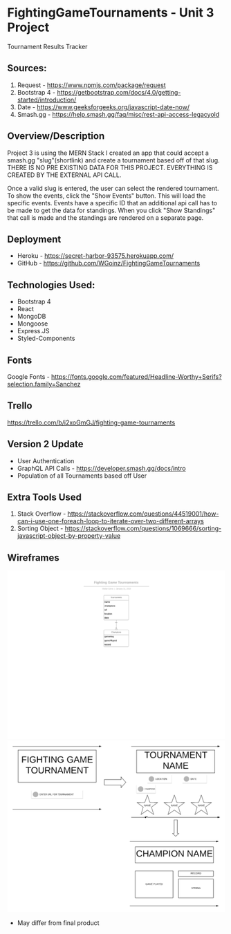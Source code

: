 # FightingGameTournaments - Unit 3 Project
Tournament Results Tracker

## Sources:
1. Request - https://www.npmjs.com/package/request
2. Bootstrap 4 - https://getbootstrap.com/docs/4.0/getting-started/introduction/
3. Date - https://www.geeksforgeeks.org/javascript-date-now/
4. Smash.gg - https://help.smash.gg/faq/misc/rest-api-access-legacyold

## Overview/Description
Project 3 is using the MERN Stack
I created an app that could accept a smash.gg "slug"(shortlink) and create a tournament based off of that slug.
THERE IS NO PRE EXISTING DATA FOR THIS PROJECT. EVERYTHING IS CREATED BY THE EXTERNAL API CALL.

Once a valid slug is entered, the user can select the rendered tournament. To show the events, click the "Show Events" button. This will load the specific events. Events have a specific ID that an additional api call has to be made to get the data for standings. When you click "Show Standings" that call is made and the standings are rendered on a separate page.

## Deployment
* Heroku - https://secret-harbor-93575.herokuapp.com/
* GitHub - https://github.com/WGoinz/FightingGameTournaments

## Technologies Used:
* Bootstrap 4
* React
* MongoDB
* Mongoose
* Express.JS
* Styled-Components

## Fonts
Google Fonts - https://fonts.google.com/featured/Headline-Worthy+Serifs?selection.family=Sanchez

## Trello
https://trello.com/b/i2xoGmGJ/fighting-game-tournaments

## Version 2 Update
* User Authentication
* GraphQL API Calls - https://developer.smash.gg/docs/intro
* Population of all Tournaments based off User

## Extra Tools Used
1. Stack Overflow - https://stackoverflow.com/questions/44519001/how-can-i-use-one-foreach-loop-to-iterate-over-two-different-arrays
2. Sorting Object - https://stackoverflow.com/questions/1069666/sorting-javascript-object-by-property-value

## Wireframes
![ERD](/public/images/BlankERD.png)
![Tournament WireFrame](/public/images/FightingGameTournament.png)
* May differ from final product